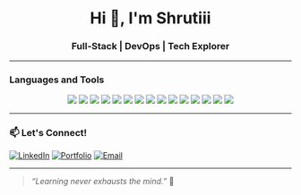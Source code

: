 <h1 align="center">Hi 👋, I'm Shrutiii</h1>
<h3 align="center">Full-Stack | DevOps | Tech Explorer</h3>

---

<h3>Languages and Tools</h3>
<p align="center"> <img src="https://github.com/user-attachments/assets/bf3252d0-d12d-4b36-bb0e-53c707db9d3c"
 href="https://developer.mozilla.org/en-US/docs/Web/JavaScript"/> <img src="https://img.shields.io/badge/-TypeScript-3178C6?style=flat-square&logo=typescript&logoColor=white" /> <img src="https://img.shields.io/badge/-C++-00599C?style=flat-square&logo=c%2B%2B&logoColor=white" /> <img src="https://img.shields.io/badge/-Python-3776AB?style=flat-square&logo=python&logoColor=white" /> <img src="https://img.shields.io/badge/-React-61DAFB?style=flat-square&logo=react&logoColor=black" /> <img src="https://img.shields.io/badge/-Next.js-000000?style=flat-square&logo=nextdotjs&logoColor=white" /> <img src="https://img.shields.io/badge/-TailwindCSS-38B2AC?style=flat-square&logo=tailwind-css&logoColor=white" /> <!-- Backend --> <img src="https://img.shields.io/badge/-Node.js-339933?style=flat-square&logo=node.js&logoColor=white" /> <img src="https://img.shields.io/badge/-Express.js-000000?style=flat-square&logo=express&logoColor=white" /> <!-- Database --> <img src="https://img.shields.io/badge/-MongoDB-47A248?style=flat-square&logo=mongodb&logoColor=white" /> <img src="https://img.shields.io/badge/-PostgreSQL-336791?style=flat-square&logo=postgresql&logoColor=white" /> <img src="https://img.shields.io/badge/-Prisma-2D3748?style=flat-square&logo=prisma&logoColor=white" /> <!-- Tools & DevOps --> <img src="https://img.shields.io/badge/-Git-F05032?style=flat-square&logo=git&logoColor=white" /> <img src="https://img.shields.io/badge/-GitHub-181717?style=flat-square&logo=github&logoColor=white" /> <img src="https://img.shields.io/badge/-Vercel-000000?style=flat-square&logo=vercel&logoColor=white" /> </p>

---


### 📫 Let's Connect!
[![LinkedIn](https://img.shields.io/badge/-LinkedIn-0077B5?style=flat&logo=linkedin)](https://www.linkedin.com/in/your-link-here)
[![Portfolio](https://img.shields.io/badge/-Portfolio-ff69b4?style=flat&logo=web&logoColor=white)](https://your-portfolio-link.com)
[![Email](https://img.shields.io/badge/-Email-c14438?style=flat&logo=gmail&logoColor=white)](mailto:your.email@example.com)

---

> *“Learning never exhausts the mind.”* 🚀

